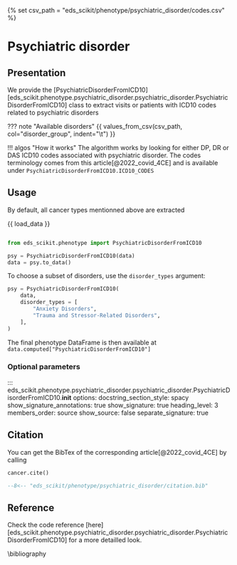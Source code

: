 {% set csv_path = "eds_scikit/phenotype/psychiatric_disorder/codes.csv" %}

# Psychiatric disorder

## Presentation

We provide the [PsychiatricDisorderFromICD10][eds_scikit.phenotype.psychiatric_disorder.psychiatric_disorder.PsychiatricDisorderFromICD10] class to extract visits or patients with ICD10 codes related to psychiatric disorders

??? note "Available disorders"
    {{ values_from_csv(csv_path, col="disorder_group", indent="\t") }}

!!! algos "How it works"
    The algorithm works by looking for either DP, DR or DAS ICD10 codes associated with psychiatric disorder.
    The codes terminology comes from this article[@2022_covid_4CE] and is available under `PsychiatricDisorderFromICD10.ICD10_CODES`

## Usage

By default, all cancer types mentionned above are extracted

{{ load_data }}

```python

from eds_scikit.phenotype import PsychiatricDisorderFromICD10

psy = PsychiatricDisorderFromICD10(data)
data = psy.to_data()

```

To choose a subset of disorders, use the `disorder_types` argument:

```python
psy = PsychiatricDisorderFromICD10(
    data,
    disorder_types = [
        "Anxiety Disorders",
        "Trauma and Stressor-Related Disorders",
    ],
)
```

The final phenotype DataFrame is then available at `data.computed["PsychiatricDisorderFromICD10"]`

### Optional parameters

::: eds_scikit.phenotype.psychiatric_disorder.psychiatric_disorder.PsychiatricDisorderFromICD10.__init__
    options:
         docstring_section_style: spacy
         show_signature_annotations: true
         show_signature: true
         heading_level: 3
         members_order: source
         show_source: false
         separate_signature: true

## Citation

You can get the BibTex of the corresponding article[@2022_covid_4CE] by calling

```python
cancer.cite()
```

```bibtex
--8<-- "eds_scikit/phenotype/psychiatric_disorder/citation.bib"
```

## Reference

Check the code reference [here][eds_scikit.phenotype.psychiatric_disorder.psychiatric_disorder.PsychiatricDisorderFromICD10] for a more detailled look.

\bibliography
